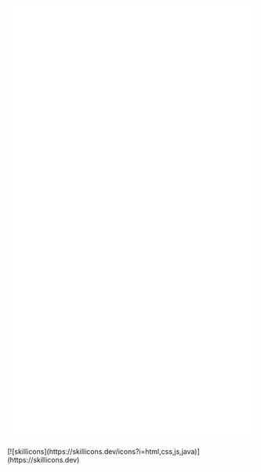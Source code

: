 <div align="center">
  <a href="https://github.com/McAlec1/McAlec1">
    <img src="https://raw.githubusercontent.com/mcalec1/mcalec1/dist/github-metrics.svg">
  </a>
</div>
<br>
[![skillicons](https://skillicons.dev/icons?i=html,css,js,java)](https://skillicons.dev)
